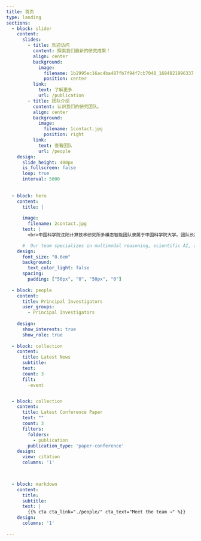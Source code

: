 ```yaml
---
title: 首页
type: landing
sections:
  - block: slider
    content:
      slides:
        - title: 欢迎访问
          content: 探索我们最新的研究成果！
          align: center
          background:
            image:
              filename: 1b2995ec16ac4ba487fb7f94f7cb7048_1684821996337.jpg
              position: center
          link:
            text: 了解更多
            url: /publication
        - title: 团队介绍
          content: 认识我们的研究团队。
          align: center
          background:
            image:
              filename: 1contact.jpg
              position: right
          link:
            text: 查看团队
            url: /people
    design:
      slide_height: 400px
      is_fullscreen: false
      loop: true
      interval: 5000
      
  
  - block: hero
    content:
      title: |
        
      image:
        filename: 2contact.jpg
      text: |
        <br>​​中国科学院沈阳计算技术研究所多模态智能团队隶属于中国科学院大学。团队长期深耕于多模态推理、科学智能、情感计算、机器翻译及类脑智能等前沿领域，在上述研究方向取得系统性研究成果，相关论文持续发表在ECCV、CVPR、IJCAI、ACL等计算机领域CCF-A类国际顶级会议。

      #  Our team specializes in multimodal reasoning, scientific AI, affective computing, machine translation, and brain-inspired intelligence. We publish regularly at top-tier conferences CCF-A(ECCV, CVPR, IJCAI, ACL) and drive innovations in these fields.   
    design:
      font_size: "0.6em"  
      background:
        text_color_light: false
      spacing:
        padding: ["50px", "0", "50px", "0"]      
  
  - block: people
    content:
      title: Principal Investigators
      user_groups:
        - Principal Investigators
       
    design:
      show_interests: true
      show_role: true
  
  - block: collection
    content:
      title: Latest News
      subtitle:
      text:
      count: 3
      filt:
        -event


  - block: collection
    content:
      title: Latest Conference Paper
      text: ""
      count: 3
      filters:
        folders:
          - publication
        publication_type: 'paper-conference'
    design:
      view: citation
      columns: '1'

  

  - block: markdown
    content:
      title:
      subtitle:
      text: |
        {{% cta cta_link="./people/" cta_text="Meet the team →" %}}
    design:
      columns: '1'
  
---
```

